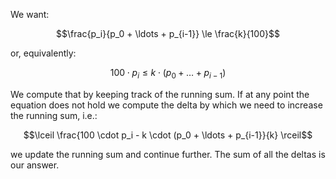 We want:

$$\frac{p_i}{p_0 + \ldots + p_{i-1}} \le \frac{k}{100}$$

or, equivalently:

$$100 \cdot p_i \le k \cdot (p_0 + \ldots + p_{i-1})$$

We compute that by keeping track of the running sum.  If at any point the equation does not hold we compute the delta by which we need to increase the running sum, i.e.:

$$\lceil \frac{100 \cdot p_i - k \cdot (p_0 + \ldots + p_{i-1}}{k} \rceil$$

we update the running sum and continue further.  The sum of all the deltas is our answer.

